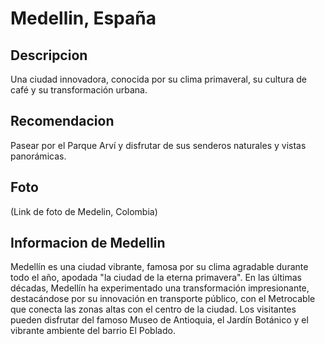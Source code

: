 # Medellin, España

## Descripcion
Una ciudad innovadora, conocida por su clima primaveral, su cultura de café y su transformación urbana.

## Recomendacion
Pasear por el Parque Arví y disfrutar de sus senderos naturales y vistas panorámicas.

## Foto
(Link de foto de Medelin, Colombia)

## Informacion de Medellin
Medellín es una ciudad vibrante, famosa por su clima agradable durante todo el año, apodada "la ciudad de la eterna primavera".
En las últimas décadas, Medellín ha experimentado una transformación impresionante, destacándose por su innovación en transporte público, con el Metrocable que conecta las zonas altas con el centro de la ciudad.
Los visitantes pueden disfrutar del famoso Museo de Antioquia, el Jardín Botánico y el vibrante ambiente del barrio El Poblado.
